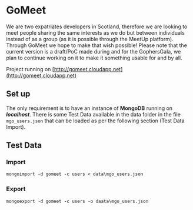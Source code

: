 # GoMeet

We are two expatriates developers in Scotland, therefore we are looking to meet people sharing the same interests as we do but between individuals instead of as a group (as it is possible through the MeetUp platform). Through GoMeet we hope to make that wish possible!
Please note that the current version is a draft/PoC made during and for the GophersGala, we plan to continue working on it to make it something usable for and by all.

Project running on [http://gomeet.cloudapp.net](http://gomeet.cloudapp.net)

## Set up

The only requirement is to have an instance of **MongoDB** running on ***localhost***. There is some Test Data available in the data folder in the file `mgo_users.json` that can be loaded as per the following section (Test Data Import).

## Test Data

### Import
`mongoimport -d gomeet -c users < data\mgo_users.json`

### Export
`mongoexport -d gomeet -c users -o daata\mgo_users.json`
